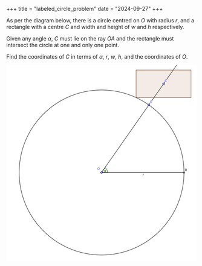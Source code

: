 +++
title = "labeled_circle_problem"
date = "2024-09-27"
+++

As per the diagram below, there is a circle centred on $O$ with radius $r$,
and a rectangle with a centre $C$ and width and height of $w$ and $h$ respectively.

Given any angle $\alpha$, $C$ must lie on the ray $OA$ and the rectangle must intersect the circle at one and only one point.

Find the coordinates of $C$ in terms of $\alpha$, $r$, $w$, $h$, and the coordinates of $O$.

![Diagram](./diagram.png)
